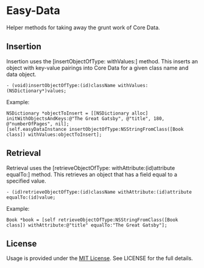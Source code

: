 Easy-Data
=========

Helper methods for taking away the grunt work of Core Data.

## Insertion

Insertion uses the [insertObjectOfType: withValues:] method. This inserts an object with key-value pairings into Core Data for a given class name and data object.

```- (void)insertObjectOfType:(id)className withValues:(NSDictionary*)values;```

Example:

```    
NSDictionary *objectToInsert = [[NSDictionary alloc] initWithObjectsAndKeys:@"The Great Gatsby", @"title", 180, @"numberOfPages", nil];
[self.easyDataInstance insertObjectOfType:NSStringFromClass([Book class]) withValues:objectToInsert];
```

## Retrieval

Retrieval uses the [retrieveObjectOfType: withAttribute:(id)attribute equalTo:] method. This retrieves an object that has a field equal to a specified value.

```- (id)retrieveObjectOfType:(id)className withAttribute:(id)attribute equalTo:(id)value;```

Example:

```Book *book = [self retrieveObjectOfType:NSStringFromClass([Book class]) withAttribute:@"title" equalTo:"The Great Gatsby"];```

## License

Usage is provided under the [MIT License](http://opensource.org/licenses/MIT). See LICENSE for the full details.
